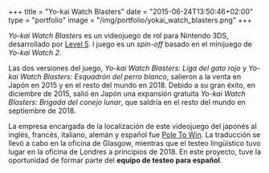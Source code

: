+++
title = "Yo-kai Watch Blasters"
date = "2015-06-24T13:50:46+02:00"
type = "portfolio"
image = "/img/portfolio/yokai_watch_blasters.png"
+++

*Yo-kai Watch Blasters* es un videojuego de rol para Nintendo 3DS, desarrollado por [Level 5](http://level5ia.com/). l juego es un *spin-off* basado en el minijuego de *Yo-kai Watch 2*.

Las dos versiones del juego, *Yo-kai Watch Blasters: Liga del gato rojo* y *Yo-kai Watch Blasters: Esquadrón del perro blanco*, salieron a la venta en Japón en 2015 y en el resto del mundo en 2018. Debido a su gran éxito, en diciembre de 2015, salió en Japón una expansión gratuita *Yo-kai Watch Blasters: Brigada del conejo lunar*, que saldría en el resto del mundo en septiembre de 2018.

La empresa encargada de la localización de este videojuego del japonés al inglés, francés, italiano, alemán y español fue [Pole To Win](https://www.ptw-i.com/). La traducción se llevó a cabo en la oficina de Glasgow, mientras que el testeo lingüístico tuvo lugar en la oficina de Londres a principios de 2018. En este proyecto, tuve la oportunidad de formar parte del **equipo de testeo para español**.
